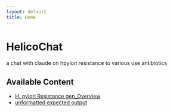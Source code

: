 ```yaml
---
layout: default
title: Home
---
```


# HelicoChat
a chat with claude on hpylori resistance to various use antibiotics

## Available Content
- [H. pylori Resistance gen_Overview](./overview_hPylori/data.md)
- [unformatted expected output](./expected_N_integrated/)